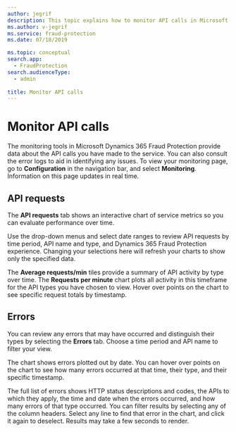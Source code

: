 ```yaml
---
author: jegrif
description: This topic explains how to monitor API calls in Microsoft Dynamics 365 Fraud Protection.
ms.author: v-jegrif
ms.service: fraud-protection
ms.date: 07/18/2019

ms.topic: conceptual
search.app: 
  - FraudProtection
search.audienceType:
  - admin
  
title: Monitor API calls
---
```



# Monitor API calls

The monitoring tools in Microsoft Dynamics 365 Fraud Protection provide data about the API calls you have made to the service. You can also consult the error logs to aid in identifying any issues. To view your monitoring page, go to **Configuration** in the navigation bar, and select **Monitoring**. Information on this page updates in real time.

## API requests

The **API requests** tab shows an interactive chart of service metrics so you can evaluate performance over time.

Use the drop-down menus and select date ranges to review API requests by time period, API name and type, and Dynamics 365 Fraud Protection experience. Changing your selections here will refresh your charts to show only the specified data.

The **Average requests/min** tiles provide a summary of API activity by type over time. The **Requests per minute** chart plots all activity in this timeframe for the API types you have chosen to view. Hover over points on the chart to see specific request totals by timestamp. 

## Errors

You can review any errors that may have occurred and distinguish their types by selecting the **Errors** tab. Choose a time period and API name to filter your view.

The chart shows errors plotted out by date. You can hover over points on the chart to see how many errors occurred at that time, their type, and their specific timestamp.

The full list of errors shows HTTP status descriptions and codes, the APIs to which they apply, the time and date when the errors occurred, and how many errors of that type occurred. You can filter results by selecting any of the column headers. Select any line to find that error in the chart, and click it again to deselect. Results may take a few seconds to render. 
